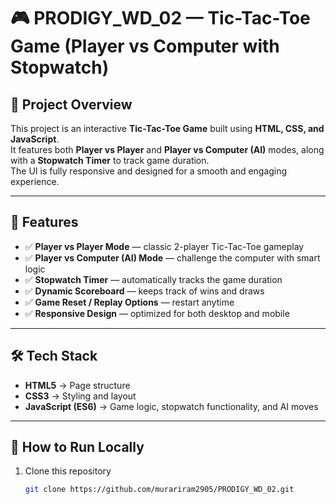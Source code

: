 # 🎮 PRODIGY_WD_02 — Tic-Tac-Toe Game (Player vs Computer with Stopwatch)

## 📌 Project Overview  
This project is an interactive **Tic-Tac-Toe Game** built using **HTML, CSS, and JavaScript**.  
It features both **Player vs Player** and **Player vs Computer (AI)** modes, along with a **Stopwatch Timer** to track game duration.  
The UI is fully responsive and designed for a smooth and engaging experience.  

---

## 🎯 Features  
- ✅ **Player vs Player Mode** — classic 2-player Tic-Tac-Toe gameplay  
- ✅ **Player vs Computer (AI) Mode** — challenge the computer with smart logic  
- ✅ **Stopwatch Timer** — automatically tracks the game duration  
- ✅ **Dynamic Scoreboard** — keeps track of wins and draws  
- ✅ **Game Reset / Replay Options** — restart anytime  
- ✅ **Responsive Design** — optimized for both desktop and mobile  

---

## 🛠️ Tech Stack  
- **HTML5** → Page structure  
- **CSS3** → Styling and layout  
- **JavaScript (ES6)** → Game logic, stopwatch functionality, and AI moves  

---

## 🧩 How to Run Locally  
1. Clone this repository  
   ```bash
   git clone https://github.com/murariram2905/PRODIGY_WD_02.git
